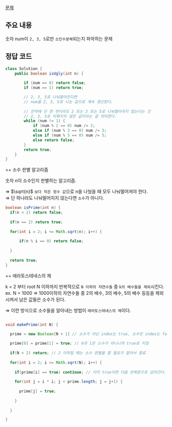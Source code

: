 [문제](https://leetcode.com/problems/ugly-number/description/)

## 주요 내용 

숫자 num이 `2, 3, 5`로만 `소인수분해`되는지 파악하는 문제 

## 정답 코드 
``` java
class Solution {
    public boolean isUgly(int n) {        
        
        if (num == 0) return false;
        if (num == 1) return true;

        // 2, 3, 5로 나눠떨어진다면 
        // num을 2, 3, 5로 나눈 값으로 계속 갱신한다. 
        
        // 만약에 단 한 번이라도 2 또는 3 또는 5로 나눠떨어지지 않는다는 건
        // 2, 3, 5로 이뤄지지 않은 값이라는 걸 의미한다. 
        while (num != 1) {
            if (num % 2 == 0) num /= 2;
            else if (num % 3 == 0) num /= 3;
            else if (num % 5 == 0) num /= 5;
            else return false;
        }
        return true;        
    }
}
```

++ 소수 판별 알고리즘 

숫자 n이 소수인지 판별하는 알고리즘. 

⇒ $\sqrt{n}$ `보다 작은 정수 값`으로 n을 나눴을 때 모두 나눠떨어져야 한다.  
⇒ 단 하나라도 나눠떨어지지 않는다면 `소수`가 아니다. 



``` java
boolean isPrime(int n) { 
  if(n < 2) return false; 
        
  if(n == 2) return true;
        
  for(int i = 2; i <= Math.sqrt(n); i++) { 
            
      if(n % i == 0) return false; 
        
  }
        
  return true;
}
```

++ 에라토스테네스의 체 

k = 2 부터 root N 이하까지 반복적으로 `N 이하의 자연수들` 중 `k의 배수들을 제외`시킨다.  
ex. N = 1000 ⇒ 1000이하의 자연수들 중 2의 배수, 3의 배수, 5의 배수 등등을 제외시켜서 남은 값들은 소수가 된다.

⇒ 이런 방식으로 소수들을 알아내는 방법이 `에라토스테네스의 체`이다.

``` java

void makePrime(int N) { 

  prime = new Boolean[N + 1] // 소수가 아닌 index는 true, 소수인 index는 false가 되도록 할 것임
  
  prime[0] = prime[1] = true; // 0과 1은 소수가 아니니까 true로 지정
  
  if(N < 2) return; // 2 이하일 때는 소수 판별을 할 필요가 없어서 종료
  
  for(int i = 2; i <= Math.sqrt(N); i++) { 
  
    if(prime[i] == true) continue; // 이미 true이면 다음 반복문으로 넘어간다.
    
    for(int j = i * i; j < prime.length; j = j+1) {
    
      prime[j] = true; 
      
    } 
  
  }

} 

```
















